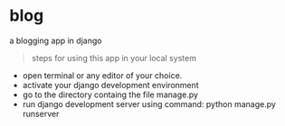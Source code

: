 # blog
a blogging app in django
<br>
>steps for using this app in your local system
* open terminal or any editor of your choice.
* activate your django development environment
* go to the directory containg the file manage.py
* run django development server using command: python manage.py runserver
